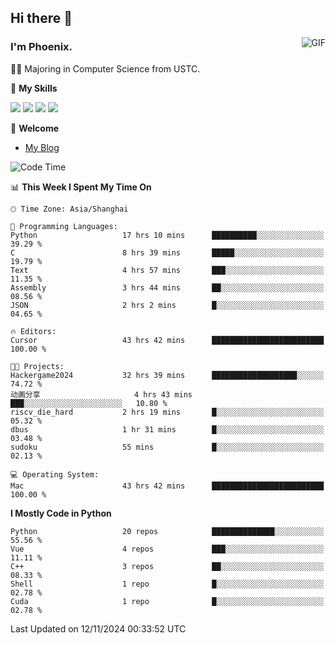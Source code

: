 ## Hi there 👋
<img align="right" alt="GIF" src="https://raw.githubusercontent.com/JoeyBling/JoeyBling/master/pic/pusheencode.gif" />

### I'm Phoenix.

👨‍🎓 Majoring in Computer Science from USTC.

🌟 **My Skills**

![](https://img.shields.io/badge/-Python-3e74a2?style=flat-square&logo=Python&logoColor=fff)
![](https://img.shields.io/badge/-C++-9f62a5?style=flat&logo=cplusplus&logoColor=white)
![](https://img.shields.io/badge/-Linux-185886?style=flat-square&logo=Linux&logoColor=fff)
![](https://img.shields.io/badge/-Rust-ff4136?style=flat-square&logo=Rust&logoColor=fff)

💬 **Welcome**

- [My Blog](https://ysy-phoenix.github.io/)

<!--START_SECTION:waka-->
![Code Time](http://img.shields.io/badge/Code%20Time-961%20hrs%2011%20mins-blue)

📊 **This Week I Spent My Time On** 

```text
🕑︎ Time Zone: Asia/Shanghai

💬 Programming Languages: 
Python                   17 hrs 10 mins      ██████████░░░░░░░░░░░░░░░   39.29 % 
C                        8 hrs 39 mins       █████░░░░░░░░░░░░░░░░░░░░   19.79 % 
Text                     4 hrs 57 mins       ███░░░░░░░░░░░░░░░░░░░░░░   11.35 % 
Assembly                 3 hrs 44 mins       ██░░░░░░░░░░░░░░░░░░░░░░░   08.56 % 
JSON                     2 hrs 2 mins        █░░░░░░░░░░░░░░░░░░░░░░░░   04.65 % 

🔥 Editors: 
Cursor                   43 hrs 42 mins      █████████████████████████   100.00 % 

🐱‍💻 Projects: 
Hackergame2024           32 hrs 39 mins      ███████████████████░░░░░░   74.72 % 
动画分享                     4 hrs 43 mins       ███░░░░░░░░░░░░░░░░░░░░░░   10.80 % 
riscv_die_hard           2 hrs 19 mins       █░░░░░░░░░░░░░░░░░░░░░░░░   05.32 % 
dbus                     1 hr 31 mins        █░░░░░░░░░░░░░░░░░░░░░░░░   03.48 % 
sudoku                   55 mins             █░░░░░░░░░░░░░░░░░░░░░░░░   02.13 % 

💻 Operating System: 
Mac                      43 hrs 42 mins      █████████████████████████   100.00 % 
```

**I Mostly Code in Python** 

```text
Python                   20 repos            ██████████████░░░░░░░░░░░   55.56 % 
Vue                      4 repos             ███░░░░░░░░░░░░░░░░░░░░░░   11.11 % 
C++                      3 repos             ██░░░░░░░░░░░░░░░░░░░░░░░   08.33 % 
Shell                    1 repo              █░░░░░░░░░░░░░░░░░░░░░░░░   02.78 % 
Cuda                     1 repo              █░░░░░░░░░░░░░░░░░░░░░░░░   02.78 % 
```




 Last Updated on 12/11/2024 00:33:52 UTC
<!--END_SECTION:waka-->

<!--
**ysy-phoenix/ysy-phoenix** is a ✨ _special_ ✨ repository because its `README.md` (this file) appears on your GitHub profile.

Here are some ideas to get you started:

- 🔭 I’m currently working on ...
- 🌱 I’m currently learning ...
- 👯 I’m looking to collaborate on ...
- 🤔 I’m looking for help with ...
- 💬 Ask me about ...
- 📫 How to reach me: ...
- 😄 Pronouns: ...
- ⚡ Fun fact: ...
-->
